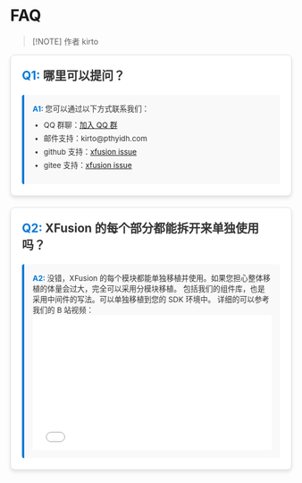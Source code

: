 # FAQ

> [!NOTE] 作者
> kirto

<style>
.card {
    background: #ffffff;
    border: 1px solid #e0e0e0;
    border-radius: 8px;
    padding: 20px;
    margin-bottom: 20px;
    box-shadow: 0 4px 6px rgba(0, 0, 0, 0.1);
    transition: transform 0.2s ease, box-shadow 0.2s ease;
    counter-increment: question-counter;
}
.card:hover {
    transform: translateY(-5px);
    box-shadow: 0 8px 12px rgba(0, 0, 0, 0.2);
}
.card .question::before {
    content: "Q" counter(question-counter) ": ";
    font-weight: bold;
    color: #0078D7;
}
.card .question {
    margin-top: 0;
    font-size: 1.5em;
    color: #333333;
}
.card p {
    margin: 10px 0;
    line-height: 1.6;
    color: #555555;
}

.card .answer::before {
    content: "A" counter(question-counter) ": ";
    font-weight: bold;
    color: #0078D7;
}
.card .answer {
    background: #f9f9f9;
    padding: 15px;
    border-left: 4px solid #0078D7;
    border-radius: 4px;
    font-size: 0.95em;
    color: #333333;
}
.card .answer ul {
    padding-left: 20px;
    margin: 10px 0;
    list-style-type: disc;
}
.card .answer ul li {
    margin: 5px 0;
}
</style>


<div class="card">
    <h3 class="question">哪里可以提问？</h3>
    <div class="answer">
        您可以通过以下方式联系我们：
        <ul>
            <li>QQ 群聊：<a href="https://qm.qq.com/cgi-bin/qm/qr?k=993422109" target="_blank">加入 QQ 群</a></li>
            <li>邮件支持：kirto@pthyidh.com</li>
            <li>github 支持：<a href="https://github.com/x-eks-fusion/xfusion/issues">xfusion issue</a></li>
            <li>gitee 支持：<a href="https://gitee.com/x-eks-fusion/xfusion/issues">xfusion issue</a></li>
        </ul>
    </div>
</div>

<div class="card">
    <h3 class="question">XFusion 的每个部分都能拆开来单独使用吗？</h3>
    <div class="answer">
        没错，XFusion 的每个模块都能单独移植并使用。如果您担心整体移植的体量会过大，完全可以采用分模块移植。
        包括我们的组件库，也是采用中间件的写法。可以单独移植到您的 SDK 环境中。
        详细的可以参考我们的 B 站视频：
        <div style="width: 100%; max-width: 100%; overflow: hidden; position: relative; padding-bottom: 56.25%; height: 0;">
            <iframe src="//player.bilibili.com/player.html?isOutside=true&aid=113269813545367&bvid=BV15n2EYNEHg&cid=26194608244&p=1" 
                style="position: absolute; top: 0; left: 0; width: 100%; height: 100%;" 
                scrolling="no" 
                border="0" 
                frameborder="no" 
                framespacing="0" 
                allowfullscreen="true">
            </iframe>
        </div>
    </div>
</div>


